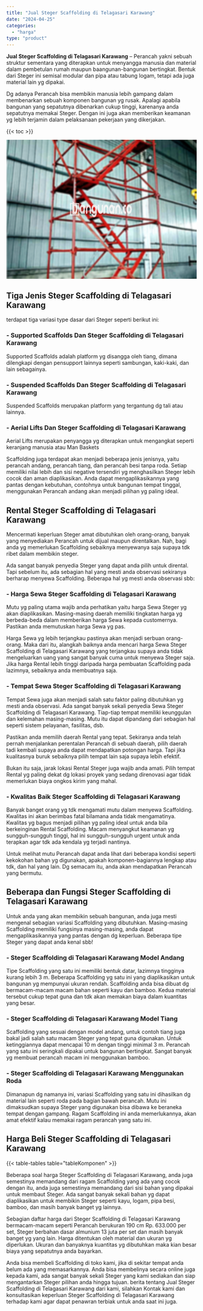 ```yaml
---
title: "Jual Steger Scaffolding di Telagasari Karawang"
date: "2024-04-25"
categories: 
  - "harga"
type: "product"
---
```


**Jual Steger Scaffolding di Telagasari Karawang** – Perancah yakni sebuah struktur sementara yang diterapkan untuk menyangga manusia dan material dalam pembetulan rumah maupun baangunan-bangunan bertingkat. Bentuk dari Steger ini semisal modular dan pipa atau tabung logam, tetapi ada juga material lain yg dipakai.

Dg adanya Perancah bisa membikin manusia lebih gampang dalam membenarkan sebuah komponen bangunan yg rusak. Apalagi apabila bangunan yang sepatutnya dibenarkan cukup tinggi, karenanya anda sepatutnya memakai Steger. Dengan ini juga akan memberikan keamanan yg lebih terjamin dalam pelaksanaan pekerjaan yang dikerjakan.

{{< toc >}}

![Jual Steger Scaffolding di Telagasari Karawang](/images/sewa-scaffolding-steger-24.png)

## Tiga Jenis Steger Scaffolding di Telagasari Karawang

terdapat tiga variasi type dasar dari Steger seperti berikut ini:

### \- Supported Scaffolds Dan Steger Scaffolding di Telagasari Karawang

Supported Scaffolds adalah platform yg disangga oleh tiang, dimana dilengkapi dengan pensupport lainnya seperti sambungan, kaki-kaki, dan lain sebagainya.

### \- Suspended Scaffolds Dan Steger Scaffolding di Telagasari Karawang

Suspended Scaffolds merupakan platform yang tergantung dg tali atau lainnya.

### \- Aerial Lifts Dan Steger Scaffolding di Telagasari Karawang

Aerial Lifts merupakan penyangga yg diterapkan untuk mengangkat seperti keranjang manusia atau Man Baskets

Scaffolding juga terdapat akan menjadi beberapa jenis jenisnya, yaitu perancah andang, perancah tiang, dan perancah besi tanpa roda. Setiap memiliki nilai lebih dan sisi negative tersendiri yg menghasilkan Steger lebih cocok dan aman diaplikasikan. Anda dapat mengaplikasikannya yang pantas dengan kebutuhan, contohnya untuk bangunan tempat tinggal, menggunakan Perancah andang akan menjadi pilihan yg paling ideal.

## Rental Steger Scaffolding di Telagasari Karawang

Mencermati keperluan Steger amat dibutuhkan oleh orang-orang, banyak yang menyediakan Perancah untuk dijual maupun direntalkan. Nah, bagi anda yg memerlukan Scaffolding sebaiknya menyewanya saja supaya tdk ribet dalam membikin steger.

Ada sangat banyak penyedia Steger yang dapat anda pilih untuk dirental. Tapi sebelum itu, ada sebagian hal yang mesti anda observasi sekiranya berharap menyewa Scaffolding. Beberapa hal yg mesti anda observasi sbb:

### \- Harga Sewa Steger Scaffolding di Telagasari Karawang

Mutu yg paling utama wajib anda perhatikan yaitu harga Sewa Steger yg akan diaplikasikan. Masing-masing daerah memiliki tingkatan harga yg berbeda-beda dalam memberikan harga Sewa kepada customernya. Pastikan anda memutuskan harga Sewa yg pas.

Harga Sewa yg lebih terjangkau pastinya akan menjadi serbuan orang-orang. Maka dari itu, alangkah baiknya anda mencari harga Sewa Steger Scaffolding di Telagasari Karawang yang terjangkau supaya anda tidak mengeluarkan uang yang sangat banyak cuma untuk menyewa Steger saja. Jika harga Rental lebih tinggi daripada harga pembuatan Scaffolding pada lazimnya, sebaiknya anda membuatnya saja.

### \- Tempat Sewa Steger Scaffolding di Telagasari Karawang

Tempat Sewa juga akan menjadi salah satu faktor paling dibutuhkan yg mesti anda observasi. Ada sangat banyak sekali penyedia Sewa Steger Scaffolding di Telagasari Karawang. Tiap-tiap tempat memiliki keunggulan dan kelemahan masing-masing. Mutu itu dapat dipandang dari sebagian hal seperti sistem pelayanan, fasilitas, dsb.

Pastikan anda memilih daerah Rental yang tepat. Sekiranya anda telah pernah menjalankan perentalan Perancah di sebuah daerah, pilih daerah tadi kembali supaya anda dapat mendapatkan potongan harga. Tapi jika kualitasnya buruk sebaiknya pilih tempat lain saja supaya lebih efektif.

Bukan itu saja, jarak lokasi Rental Steger juga wajib anda amati. Pilih tempat Rental yg paling dekat dg lokasi proyek yang sedang direnovasi agar tidak memerlukan biaya ongkos kirim yang mahal.

### \- Kwalitas Baik Steger Scaffolding di Telagasari Karawang

Banyak banget orang yg tdk mengamati mutu dalam menyewa Scaffolding. Kwalitas ini akan berimbas fatal bilamana anda tidak mengamatinya. Kwalitas yg bagus menjadi pilihan yg paling ideal untuk anda bila berkeinginan Rental Scaffolding. Macam menyangkut keamanan yg sungguh-sungguh tinggi, hal ini sungguh-sungguh urgent untuk anda terapkan agar tdk ada kendala yg terjadi nantinya.

Untuk melihat mutu Perancah dapat anda lihat dari beberapa kondisi seperti kekokohan bahan yg digunakan, apakah komponen-bagiannya lengkap atau tdk, dan hal yang lain. Dg semacam itu, anda akan mendapatkan Perancah yang bermutu.

## Beberapa dan Fungsi Steger Scaffolding di Telagasari Karawang

Untuk anda yang akan membikin sebuah bangunan, anda juga mesti mengenal sebagian variasi Scaffolding yang dibutuhkan. Masing-masing Scaffolding memiliki fungsinya masing-masing, anda dapat mengaplikasikannya yang pantas dengan dg keperluan. Beberapa tipe Steger yang dapat anda kenal sbb!

### \- Steger Scaffolding di Telagasari Karawang Model Andang

Tipe Scaffolding yang satu ini memiliki bentuk datar, lazimnya tingginya kurang lebih 3 m. Beberapa Scaffolding yg satu ini yang diaplikasikan untuk bangunan yg mempunyai ukuran rendah. Scaffolding anda bisa dibuat dg bermacam-macam macam bahan seperti kayu dan bamboo. Kedua material tersebut cukup tepat guna dan tdk akan memakan biaya dalam kuantitas yang besar.

### \- Steger Scaffolding di Telagasari Karawang Model Tiang

Scaffolding yang sesuai dengan model andang, untuk contoh tiang juga bakal jadi salah satu macam Steger yang tepat guna digunakan. Untuk ketinggiannya dapat mencapai 10 m dengan tinggi minimal 3 m. Perancah yang satu ini seringkali dipakai untuk bangunan bertingkat. Sangat banyak yg membuat perancah macam ini menggunakan bamboo.

### \- Steger Scaffolding di Telagasari Karawang Menggunakan Roda

Dimanapun dg namanya ini, variasi Scaffolding yang satu ini dihasilkan dg material lain seperti roda pada bagian bawah perancah. Mutu ini dimaksudkan supaya Steger yang digunakan bisa dibawa ke beraneka tempat dengan gampang. Ragam Scaffolding ini anda memerlukannya, akan amat efektif kalau memakai ragam perancah yang satu ini.

## Harga Beli Steger Scaffolding di Telagasari Karawang

{{< table-tables table="tableKomponen" >}}

Beberapa soal harga Steger Scaffolding di Telagasari Karawang, anda juga semestinya memandang dari ragam Scaffolding yang ada yang cocok dengan itu, anda juga semestinya memandang dari sisi bahan yang dipakai untuk membaut Steger. Ada sangat banyak sekali bahan yg dapat diaplikasikan untuk membikin Steger seperti kayu, logam, pipa besi, bamboo, dan masih banyak banget yg lainnya.

Sebagian daftar harga dari Steger Scaffolding di Telagasari Karawang bermacam-macam seperti Perancah berukuran 190 cm Rp. 633.000 per set, Steger berbahan dasar almunium 13 juta per set dan masih banyak banget yg yang lain. Harga ditentukan oleh material dan ukuran yg diperlukan. Ukuran dan banyaknya kuantitas yg dibutuhkan maka kian besar biaya yang sepatutnya anda bayarkan.

Anda bisa membeli Scaffolding di toko kami, jika di sekitar tempat anda belum ada yang memasarkannya. Anda bisa membelinya secara online juga kepada kami, ada sangat banyak sekali Steger yang kami sediakan dan siap mengantarkan Steger pilihan anda hingga tujuan. berita tentang Jual Steger Scaffolding di Telagasari Karawang dari kami, silahkan Kontak kami dan konsultasikan keperluan Steger Scaffolding di Telagasari Karawang terhadap kami agar dapat penawran terbiak untuk anda saat ini juga.
